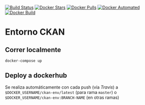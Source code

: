 [![Build Status](https://travis-ci.org/avdata99/ckan-env.svg?branch=master)](https://travis-ci.org/avdata99/ckan-env)
[![Docker Stars](https://img.shields.io/docker/stars/avdata99/ckan-env.svg)](https://hub.docker.com/r/avdata99/ckan-env/tags)
[![Docker Pulls](https://img.shields.io/docker/pulls/avdata99/ckan-env.svg)](https://hub.docker.com/r/avdata99/ckan-env/tags)
[![Docker Automated](https://img.shields.io/docker/automated/avdata99/ckan-env.svg)](https://hub.docker.com/r/avdata99/ckan-env/tags)
[![Docker Build](https://img.shields.io/docker/build/avdata99/ckan-env.svg)](https://hub.docker.com/r/avdata99/ckan-env/tags)
# Entorno CKAN

## Correr localmente

```
docker-compose up
```

## Deploy a dockerhub 

Se realiza automáticamente con cada push (vía _Travis_) a `$DOCKER_USERNAME/ckan-env/latest` (para rama `master`) o `$DOCKER_USERNAME/ckan-env:BRANCH-NAME` (en otras ramas)
